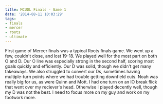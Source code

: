 ```yaml
---
title: MCUDL Finals - Game 1
date: '2014-08-11 10:03:29'
tags:
- finals
- mercer
- roots
- ultimate
---
```


First game of Mercer finals was a typical Roots finals game. We went up a few, couldn't close, and lost 19-18. We played well for the most part on both O and D. Our O line was especially strong in the second half, scoring most goals quickly and efficiently. Our D was solid, though we didn't get many takeaways. We also struggled to convert our Ds, sometimes having multiple-turn points where we had trouble getting downfield cuts. Noah was really big for us, as were Quinn and Mott. I had one turn on an IO break flick that went over my reciever's head. Otherwise I played decently well, though my D was not the best. I need to focus more on my guy and work on my footwork more.
